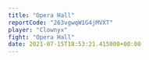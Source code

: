 ```yaml
---
title: "Opera Hall"
reportCode: "263vgwqW1G4jMVXT"
player: "Clownyx"
fight: "Opera Hall"
date: 2021-07-15T18:53:21.415000+00:00
---
```

